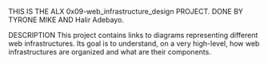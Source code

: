 THIS IS THE ALX 0x09-web_infrastructure_design PROJECT.
DONE BY TYRONE MIKE AND Halir Adebayo.

DESCRIPTION
This project contains links to diagrams representing different web infrastructures.
Its goal is to understand, on a very high-level, how web infrastructures are organized and what are their components.
